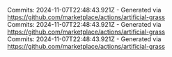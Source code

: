 Commits: 2024-11-07T22:48:43.921Z - Generated via https://github.com/marketplace/actions/artificial-grass
<br>
Commits: 2024-11-07T22:48:43.921Z - Generated via https://github.com/marketplace/actions/artificial-grass
<br>
Commits: 2024-11-07T22:48:43.921Z - Generated via https://github.com/marketplace/actions/artificial-grass
<br>
